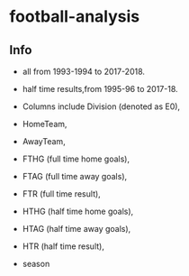# football-analysis


## Info
* all from 1993-1994 to 2017-2018. 
* half time results,from 1995-96 to 2017-18.


* Columns include Division (denoted as E0),
* HomeTeam, 
* AwayTeam,
* FTHG (full time home goals),
* FTAG (full time away goals),
* FTR (full time result), 
* HTHG (half time home goals),
* HTAG (half time away goals), 
* HTR (half time result),
* season
